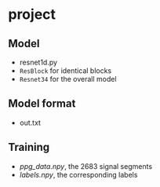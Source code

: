 # project

## Model
- resnet1d.py
- `ResBlock` for identical blocks
- `Resnet34` for the overall model

## Model format
- out.txt

## Training
- *ppg_data.npy*, the 2683 signal segments
- *labels.npy*, the corresponding labels
